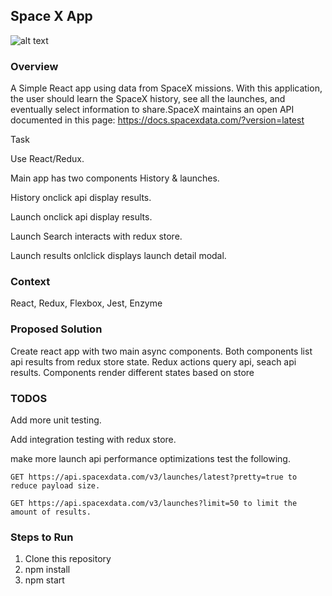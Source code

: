 ## Space X App

![alt text](https://github.com/ColinRosati1/spacex-missions/blob/master/screengrab.JPG)
### Overview

A Simple React app using data from SpaceX missions. With this application, the user should learn
the SpaceX history, see all the launches, and eventually select information to share.SpaceX maintains an open
API documented in this page: https://docs.spacexdata.com/?version=latest

Task 

Use React/Redux.

Main app has two components History & launches.

History onclick  api display results.

Launch onclick api display results.

Launch Search interacts with redux store.

Launch results onlclick displays launch detail modal.

### Context

React, Redux, Flexbox, Jest, Enzyme 


### Proposed Solution

Create react app with two main async components. Both components list api results from redux store state.
Redux actions query api, seach api results. Components render different states based on store


### TODOS

Add more unit testing.

Add integration testing with redux store.

make more launch api performance optimizations test the following.

    GET https://api.spacexdata.com/v3/launches/latest?pretty=true to reduce payload size.
    
    GET https://api.spacexdata.com/v3/launches?limit=50 to limit the amount of results.

### Steps to Run

1. Clone this repository
2. npm install
3. npm start



